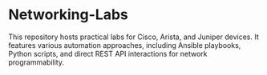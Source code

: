 # Networking-Labs
This repository hosts practical labs for Cisco, Arista, and Juniper devices. It features various automation approaches, including Ansible playbooks, Python scripts, and direct REST API interactions for network programmability.
